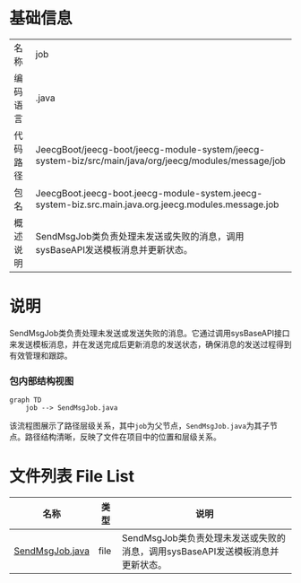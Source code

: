 # 基础信息

|      |      |
|------|------|
| 名称 | job |
| 编码语言 | .java |
| 代码路径 | JeecgBoot/jeecg-boot/jeecg-module-system/jeecg-system-biz/src/main/java/org/jeecg/modules/message/job |
| 包名 | JeecgBoot.jeecg-boot.jeecg-module-system.jeecg-system-biz.src.main.java.org.jeecg.modules.message.job |
| 概述说明 | SendMsgJob类负责处理未发送或失败的消息，调用sysBaseAPI发送模板消息并更新状态。 |

# 说明

SendMsgJob类负责处理未发送或发送失败的消息。它通过调用sysBaseAPI接口来发送模板消息，并在发送完成后更新消息的发送状态，确保消息的发送过程得到有效管理和跟踪。


### 包内部结构视图

```mermaid
graph TD
    job --> SendMsgJob.java
```

该流程图展示了路径层级关系，其中`job`为父节点，`SendMsgJob.java`为其子节点。路径结构清晰，反映了文件在项目中的位置和层级关系。

# 文件列表 File List

| 名称   | 类型  | 说明 |
|-------|------|-------------|
| [SendMsgJob.java](SendMsgJob.md) | file | SendMsgJob类负责处理未发送或失败的消息，调用sysBaseAPI发送模板消息并更新状态。 |


